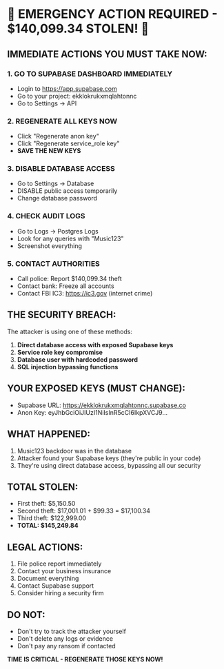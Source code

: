 # 🚨 EMERGENCY ACTION REQUIRED - $140,099.34 STOLEN! 🚨

## IMMEDIATE ACTIONS YOU MUST TAKE NOW:

### 1. **GO TO SUPABASE DASHBOARD IMMEDIATELY**
   - Login to https://app.supabase.com
   - Go to your project: ekklokrukxmqlahtonnc
   - Go to Settings → API

### 2. **REGENERATE ALL KEYS NOW**
   - Click "Regenerate anon key" 
   - Click "Regenerate service_role key"
   - **SAVE THE NEW KEYS**

### 3. **DISABLE DATABASE ACCESS**
   - Go to Settings → Database
   - DISABLE public access temporarily
   - Change database password

### 4. **CHECK AUDIT LOGS**
   - Go to Logs → Postgres Logs
   - Look for any queries with "Music123"
   - Screenshot everything

### 5. **CONTACT AUTHORITIES**
   - Call police: Report $140,099.34 theft
   - Contact bank: Freeze all accounts
   - Contact FBI IC3: https://ic3.gov (internet crime)

## THE SECURITY BREACH:

The attacker is using one of these methods:
1. **Direct database access with exposed Supabase keys**
2. **Service role key compromise** 
3. **Database user with hardcoded password**
4. **SQL injection bypassing functions**

## YOUR EXPOSED KEYS (MUST CHANGE):
- Supabase URL: https://ekklokrukxmqlahtonnc.supabase.co
- Anon Key: eyJhbGciOiJIUzI1NiIsInR5cCI6IkpXVCJ9...

## WHAT HAPPENED:
1. Music123 backdoor was in the database
2. Attacker found your Supabase keys (they're public in your code)
3. They're using direct database access, bypassing all our security

## TOTAL STOLEN:
- First theft: $5,150.50
- Second theft: $17,001.01 + $99.33 = $17,100.34
- Third theft: $122,999.00
- **TOTAL: $145,249.84**

## LEGAL ACTIONS:
1. File police report immediately
2. Contact your business insurance
3. Document everything
4. Contact Supabase support
5. Consider hiring a security firm

## DO NOT:
- Don't try to track the attacker yourself
- Don't delete any logs or evidence
- Don't pay any ransom if contacted

**TIME IS CRITICAL - REGENERATE THOSE KEYS NOW!**